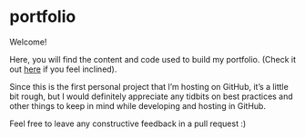 <html>
<body><h1>portfolio</h1>
<p>Welcome!</p>
<p>Here, you will find the content and code used to build my portfolio. (Check it out <a href="www.christinelee.design">here</a> if you feel inclined).</p>
<p>Since this is the first personal project that I’m hosting on GitHub, it’s a little bit rough, but I would definitely appreciate any tidbits on best practices and other things to keep in mind while developing and hosting in GitHub.</p>
<p>Feel free to leave any constructive feedback in a pull request :)</p>
</body>
</html>
